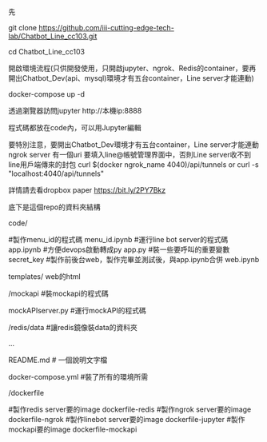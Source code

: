 先

git clone https://github.com/iii-cutting-edge-tech-lab/Chatbot_Line_cc103.git

cd Chatbot_Line_cc103

開啟環境流程(只供開發使用，只開啟jupyter、ngrok、Redis的container，要再開出Chatbot_Dev(api、mysql)環境才有五台container，Line server才能連動)

docker-compose up -d

透過瀏覽器訪問jupyter http://本機ip:8888

程式碼都放在code內，可以用Jupyter編輯

要特別注意，要開出Chatbot_Dev環境才有五台container，Line server才能連動 ngrok server 有一個uri 要填入line@帳號管理界面中，否則Line server收不到line用戶端傳來的封包 curl $(docker ngrok_name 4040)/api/tunnels or curl -s "localhost:4040/api/tunnels"

詳情請去看dropbox paper https://bit.ly/2PY7Bkz

底下是這個repo的資料夾結構

code/

#製作menu_id的程式碼 menu_id.ipynb #運行line bot server的程式碼 app.ipynb #方便devops啟動轉成py app.py #裝一些要呼叫的重要變數 secret_key #製作前後台web，製作完畢並測試後，與app.ipynb合併 web.ipynb

templates/ web的html

/mockapi #裝mockapi的程式碼

mockAPIserver.py #運行mockAPI的程式碼

/redis/data #讓redis鏡像裝data的資料夾

...

README.md # 一個說明文字檔

docker-compose.yml #裝了所有的環境所需

/dockerfile

#製作redis server要的image dockerfile-redis #製作ngrok server要的image dockerfile-ngrok #製作linebot server要的image dockerfile-jupyter #製作mockapi要的image dockerfile-mockapi
